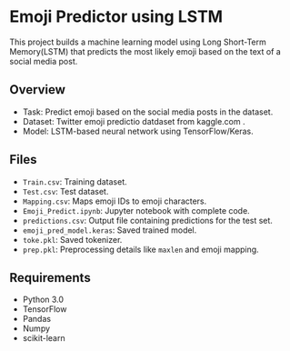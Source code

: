 # Emoji Predictor using LSTM

This project builds a machine learning model using Long Short-Term Memory(LSTM) that predicts the most likely emoji based on the text of a social media post.

## Overview

- Task: Predict emoji based on the social media posts in the dataset.
- Dataset: Twitter emoji predictio datdaset from kaggle.com .
- Model: LSTM-based neural network using TensorFlow/Keras.

## Files

- `Train.csv`: Training dataset.
- `Test.csv`: Test dataset.
- `Mapping.csv`: Maps emoji IDs to emoji characters.
- `Emoji_Predict.ipynb`: Jupyter notebook with complete code.
- `predictions.csv`: Output file containing predictions for the test set.
- `emoji_pred_model.keras`: Saved trained model.
- `toke.pkl`: Saved tokenizer.
- `prep.pkl`: Preprocessing details like `maxlen` and emoji mapping.

## Requirements

- Python 3.0
- TensorFlow
- Pandas
- Numpy
- scikit-learn

